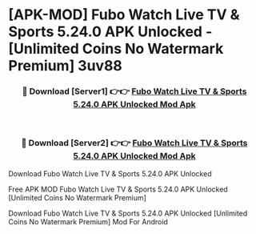 # [APK-MOD] Fubo  Watch Live TV & Sports 5.24.0 APK Unlocked - [Unlimited Coins No Watermark Premium] 3uv88



<div align="center">
<h3>🔴 Download [Server1] 👉👉 <a href="https://momento.my/?title=Fubo__Watch_Live_TV_&_Sports_5.24.0_APK_Unlocked">Fubo  Watch Live TV & Sports 5.24.0 APK Unlocked Mod Apk</a></h3><br>

<h3>🔴 Download [Server2] 👉👉 <a href="https://momento.my/?title=Fubo__Watch_Live_TV_&_Sports_5.24.0_APK_Unlocked">Fubo  Watch Live TV & Sports 5.24.0 APK Unlocked Mod Apk</a></h3>
</div>



Download Fubo  Watch Live TV & Sports 5.24.0 APK Unlocked 

Free APK MOD Fubo  Watch Live TV & Sports 5.24.0 APK Unlocked [Unlimited Coins No Watermark Premium]

Download Fubo  Watch Live TV & Sports 5.24.0 APK Unlocked [Unlimited Coins No Watermark Premium] Mod For Android

